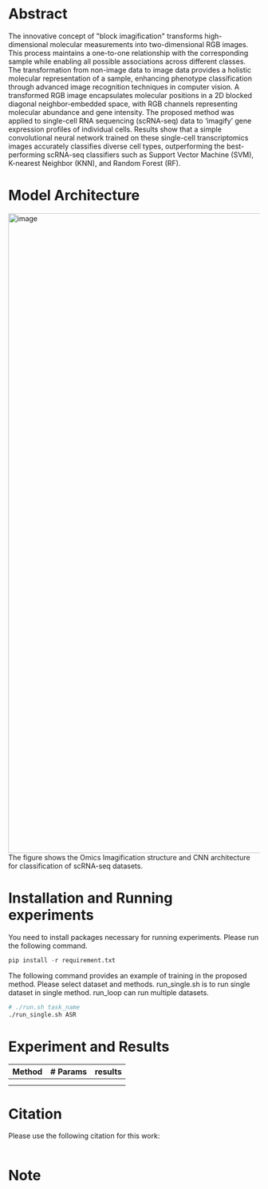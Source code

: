 # Abstract
The innovative concept of "block imagification" transforms high-dimensional molecular measurements into two-dimensional RGB images. This process maintains a one-to-one relationship with the corresponding sample while enabling all possible associations across different classes. The transformation from non-image data to image data provides a holistic molecular representation of a sample, enhancing phenotype classification through advanced image recognition techniques in computer vision. A transformed RGB image encapsulates molecular positions in a 2D blocked diagonal neighbor-embedded space, with RGB channels representing molecular abundance and gene intensity. The proposed method was applied to single-cell RNA sequencing (scRNA-seq) data to ‘imagify’ gene expression profiles of individual cells. Results show that a simple convolutional neural network trained on these single-cell transcriptomics images accurately classifies diverse cell types, outperforming the best-performing scRNA-seq classifiers such as Support Vector Machine (SVM), K-nearest Neighbor (KNN), and Random Forest (RF).

# Model Architecture
<img width="1283" alt="image" src="https://github.com/TomZongyuHan/Imagificaiton/assets/73565616/355afc6f-6018-4641-9953-996eae555ef2">
The figure shows the Omics Imagification structure and CNN architecture for classification of scRNA-seq datasets.

# Installation and Running experiments
You need to install packages necessary for running experiments. Please run the following command.
```python
pip install -r requirement.txt
```

The following command provides an example of training in the proposed method. Please select dataset and methods. run_single.sh is to run single dataset in single method. run_loop can run multiple datasets.
```sh
# ./run.sh task_name
./run_single.sh ASR
```

# Experiment and Results
| Method              | # Params | results                                 |
| ------------------- | -------- | ------------------------- | 
|                     |          |                           |
|          |          |                           |


# Citation
Please use the following citation for this work:
```

```

# Note

